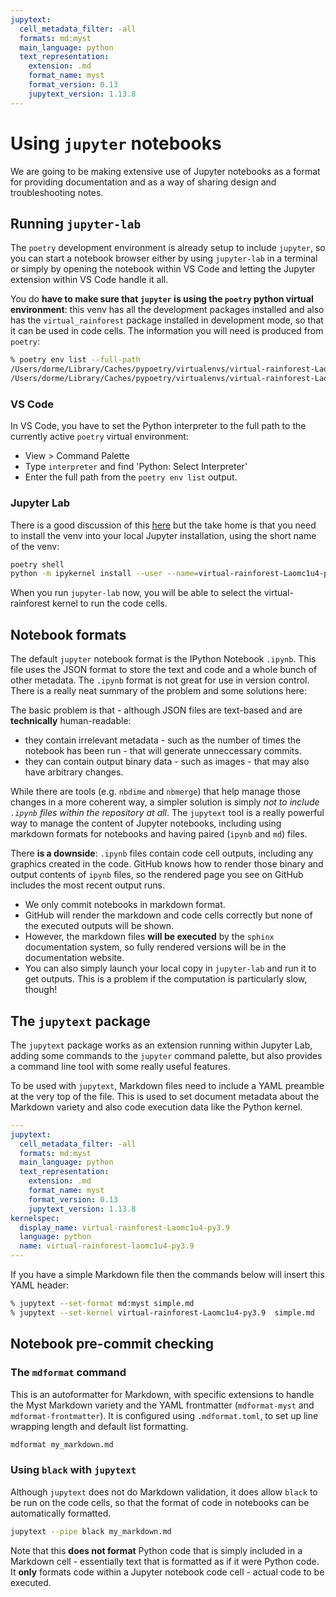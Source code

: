 ```yaml
---
jupytext:
  cell_metadata_filter: -all
  formats: md:myst
  main_language: python
  text_representation:
    extension: .md
    format_name: myst
    format_version: 0.13
    jupytext_version: 1.13.8
---
```


# Using `jupyter` notebooks

We are going to be making extensive use of Jupyter notebooks as a format for providing
documentation and as a way of sharing design and troubleshooting notes.

## Running `jupyter-lab`

The `poetry` development environment is already setup to include `jupyter`, so you can
start a notebook browser either by using `jupyter-lab` in a terminal or simply by
opening the notebook within VS Code and letting the Jupyter extension within VS Code
handle it all.

You do **have to make sure that `jupyter` is using the `poetry` python virtual
environment**: this venv has all the development packages installed and also has the
`virtual_rainforest` package installed in development mode, so that it can be used in
code cells. The information you will need is produced from `poetry`:

```zsh
% poetry env list --full-path
/Users/dorme/Library/Caches/pypoetry/virtualenvs/virtual-rainforest-Laomc1u4-py3.10
/Users/dorme/Library/Caches/pypoetry/virtualenvs/virtual-rainforest-Laomc1u4-py3.9 (Activated)
```

### VS Code

In VS Code, you have to set the Python interpreter to the full path to the currently
active `poetry` virtual environment:

- View > Command Palette
- Type `interpreter` and find 'Python: Select Interpreter'
- Enter the full path from the `poetry env list` output.

### Jupyter Lab

There is a good discussion of this
[here](https://janakiev.com/blog/jupyter-virtual-envs/) but the take home is that you
need to install the venv into your local Jupyter installation, using the short name of
the venv:

```zsh
poetry shell
python -m ipykernel install --user --name=virtual-rainforest-Laomc1u4-py3.9
```

When you run `jupyter-lab` now, you will be able to select the virtual-rainforest kernel
to run the code cells.

## Notebook formats

The default `jupyter` notebook format is the IPython Notebook `.ipynb`. This file uses
the JSON format to store the text and code and a whole bunch of other metadata. The
`.ipynb` format is not great for use in version control. There is a really neat summary
of the problem and some solutions here:

[](https://nextjournal.com/schmudde/how-to-version-control-jupyter)

The basic problem is that - although JSON files are text-based and are **technically**
human-readable:

- they contain irrelevant metadata - such as the number of times the notebook has been
  run - that will generate unneccessary commits.
- they can contain output binary data - such as images - that may also have arbitrary
  changes.

While there are tools (e.g. `nbdime` and `nbmerge`) that help manage those changes in a
more coherent way, a simpler solution is simply _not to include `.ipynb` files within
the repository at all_. The `jupytext` tool is a really powerful way to manage the
content of Jupyter notebooks, including using markdown formats for notebooks and having
paired (`ipynb` and `md`) files.

There **is a downside**: `.ipynb` files contain code cell outputs, including any
graphics created in the code. GitHub knows how to render those binary and output
contents of `ipynb` files, so the rendered page you see on GitHub includes the most
recent output runs.

- We only commit notebooks in markdown format.
- GitHub will render the markdown and code cells correctly but none of the executed
  outputs will be shown.
- However, the markdown files **will be executed** by the `sphinx` documentation system,
  so fully rendered versions will be in the documentation website.
- You can also simply launch your local copy in `jupyter-lab` and run it to get outputs.
  This is a problem if the computation is particularly slow, though!

## The `jupytext` package

The `jupytext` package works as an extension running within Jupyter Lab, adding some
commands to the `jupyter` command palette, but also provides a command line tool with
some really useful features.

To be used with `jupytext`, Markdown files need to include a YAML preamble at the very
top of the file. This is used to set document metadata about the Markdown variety and
also code execution data like the Python kernel.

```yaml
---
jupytext:
  cell_metadata_filter: -all
  formats: md:myst
  main_language: python
  text_representation:
    extension: .md
    format_name: myst
    format_version: 0.13
    jupytext_version: 1.13.8
kernelspec:
  display_name: virtual-rainforest-Laomc1u4-py3.9
  language: python
  name: virtual-rainforest-laomc1u4-py3.9
---
```

If you have a simple Markdown file then the commands below will insert this YAML header:

```zsh
% jupytext --set-format md:myst simple.md
% jupytext --set-kernel virtual-rainforest-Laomc1u4-py3.9  simple.md
```

## Notebook pre-commit checking

### The `mdformat` command

This is an autoformatter for Markdown, with specific extensions to handle the Myst
Markdown variety and the YAML frontmatter (`mdformat-myst` and `mdformat-frontmatter`).
It is configured using `.mdformat.toml`, to set up line wrapping length and default list
formatting.

```zsh
mdformat my_markdown.md
```

### Using `black` with `jupytext`

Although `jupytext` does not do Markdown validation, it does allow `black` to be run on
the code cells, so that the format of code in notebooks can be automatically formatted.

```zsh
jupytext --pipe black my_markdown.md
```

Note that this **does not format** Python code that is simply included in a Markdown
cell - essentially text that is formatted as if it were Python code. It **only** formats
code within a Jupyter notebook code cell - actual code to be executed.
